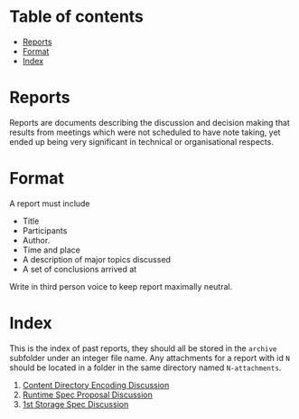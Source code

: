 

# Table of contents

- [Reports](#reports)
- [Format](#format)
- [Index](#index)

# Reports

Reports are documents describing the discussion and decision making that results from meetings which were not scheduled to have note taking, yet ended up being very significant in technical or organisational respects.

# Format

A report must include

- Title
- Participants
- Author.
- Time and place
- A description of major topics discussed
- A set of conclusions arrived at

Write in third person voice to keep report maximally neutral.

# Index

This is the index of past reports, they should all be stored in the `archive` subfolder under an integer file name. Any attachments for a report with id `N` should be located in a folder in the same directory named `N-attachments`.

1. [Content Directory Encoding Discussion](archive/1.md)
2. [Runtime Spec Proposal Discussion](archive/2.md)
3. [1st Storage Spec Discussion](archive/3.md)

